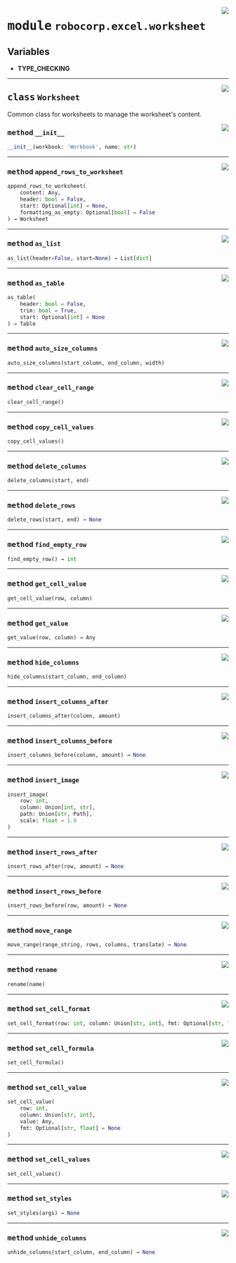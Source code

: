 <!-- markdownlint-disable -->

<a href="https://github.com/robocorp/robo/tree/master/excel/src/robocorp/excel/worksheet.py#L0"><img align="right" style="float:right;" src="https://img.shields.io/badge/-source-cccccc?style=flat-square" /></a>

# <kbd>module</kbd> `robocorp.excel.worksheet`




**Variables**
---------------
- **TYPE_CHECKING**


---

<a href="https://github.com/robocorp/robo/tree/master/excel/src/robocorp/excel/worksheet.py#L13"><img align="right" style="float:right;" src="https://img.shields.io/badge/-source-cccccc?style=flat-square" /></a>

## <kbd>class</kbd> `Worksheet`
Common class for worksheets to manage the worksheet's content. 

<a href="https://github.com/robocorp/robo/tree/master/excel/src/robocorp/excel/worksheet.py#L16"><img align="right" style="float:right;" src="https://img.shields.io/badge/-source-cccccc?style=flat-square" /></a>

### <kbd>method</kbd> `__init__`

```python
__init__(workbook: 'Workbook', name: str)
```








---

<a href="https://github.com/robocorp/robo/tree/master/excel/src/robocorp/excel/worksheet.py#L22"><img align="right" style="float:right;" src="https://img.shields.io/badge/-source-cccccc?style=flat-square" /></a>

### <kbd>method</kbd> `append_rows_to_worksheet`

```python
append_rows_to_worksheet(
    content: Any,
    header: bool = False,
    start: Optional[int] = None,
    formatting_as_empty: Optional[bool] = False
) → Worksheet
```





---

<a href="https://github.com/robocorp/robo/tree/master/excel/src/robocorp/excel/worksheet.py#L64"><img align="right" style="float:right;" src="https://img.shields.io/badge/-source-cccccc?style=flat-square" /></a>

### <kbd>method</kbd> `as_list`

```python
as_list(header=False, start=None) → List[dict]
```





---

<a href="https://github.com/robocorp/robo/tree/master/excel/src/robocorp/excel/worksheet.py#L53"><img align="right" style="float:right;" src="https://img.shields.io/badge/-source-cccccc?style=flat-square" /></a>

### <kbd>method</kbd> `as_table`

```python
as_table(
    header: bool = False,
    trim: bool = True,
    start: Optional[int] = None
) → Table
```





---

<a href="https://github.com/robocorp/robo/tree/master/excel/src/robocorp/excel/worksheet.py#L80"><img align="right" style="float:right;" src="https://img.shields.io/badge/-source-cccccc?style=flat-square" /></a>

### <kbd>method</kbd> `auto_size_columns`

```python
auto_size_columns(start_column, end_column, width)
```





---

<a href="https://github.com/robocorp/robo/tree/master/excel/src/robocorp/excel/worksheet.py#L168"><img align="right" style="float:right;" src="https://img.shields.io/badge/-source-cccccc?style=flat-square" /></a>

### <kbd>method</kbd> `clear_cell_range`

```python
clear_cell_range()
```





---

<a href="https://github.com/robocorp/robo/tree/master/excel/src/robocorp/excel/worksheet.py#L164"><img align="right" style="float:right;" src="https://img.shields.io/badge/-source-cccccc?style=flat-square" /></a>

### <kbd>method</kbd> `copy_cell_values`

```python
copy_cell_values()
```





---

<a href="https://github.com/robocorp/robo/tree/master/excel/src/robocorp/excel/worksheet.py#L76"><img align="right" style="float:right;" src="https://img.shields.io/badge/-source-cccccc?style=flat-square" /></a>

### <kbd>method</kbd> `delete_columns`

```python
delete_columns(start, end)
```





---

<a href="https://github.com/robocorp/robo/tree/master/excel/src/robocorp/excel/worksheet.py#L101"><img align="right" style="float:right;" src="https://img.shields.io/badge/-source-cccccc?style=flat-square" /></a>

### <kbd>method</kbd> `delete_rows`

```python
delete_rows(start, end) → None
```





---

<a href="https://github.com/robocorp/robo/tree/master/excel/src/robocorp/excel/worksheet.py#L105"><img align="right" style="float:right;" src="https://img.shields.io/badge/-source-cccccc?style=flat-square" /></a>

### <kbd>method</kbd> `find_empty_row`

```python
find_empty_row() → int
```





---

<a href="https://github.com/robocorp/robo/tree/master/excel/src/robocorp/excel/worksheet.py#L126"><img align="right" style="float:right;" src="https://img.shields.io/badge/-source-cccccc?style=flat-square" /></a>

### <kbd>method</kbd> `get_cell_value`

```python
get_cell_value(row, column)
```





---

<a href="https://github.com/robocorp/robo/tree/master/excel/robocorp/excel/worksheet/get_value#L130"><img align="right" style="float:right;" src="https://img.shields.io/badge/-source-cccccc?style=flat-square" /></a>

### <kbd>method</kbd> `get_value`

```python
get_value(row, column) → Any
```





---

<a href="https://github.com/robocorp/robo/tree/master/excel/src/robocorp/excel/worksheet.py#L84"><img align="right" style="float:right;" src="https://img.shields.io/badge/-source-cccccc?style=flat-square" /></a>

### <kbd>method</kbd> `hide_columns`

```python
hide_columns(start_column, end_column)
```





---

<a href="https://github.com/robocorp/robo/tree/master/excel/src/robocorp/excel/worksheet.py#L88"><img align="right" style="float:right;" src="https://img.shields.io/badge/-source-cccccc?style=flat-square" /></a>

### <kbd>method</kbd> `insert_columns_after`

```python
insert_columns_after(column, amount)
```





---

<a href="https://github.com/robocorp/robo/tree/master/excel/src/robocorp/excel/worksheet.py#L92"><img align="right" style="float:right;" src="https://img.shields.io/badge/-source-cccccc?style=flat-square" /></a>

### <kbd>method</kbd> `insert_columns_before`

```python
insert_columns_before(column, amount) → None
```





---

<a href="https://github.com/robocorp/robo/tree/master/excel/src/robocorp/excel/worksheet.py#L38"><img align="right" style="float:right;" src="https://img.shields.io/badge/-source-cccccc?style=flat-square" /></a>

### <kbd>method</kbd> `insert_image`

```python
insert_image(
    row: int,
    column: Union[int, str],
    path: Union[str, Path],
    scale: float = 1.0
)
```





---

<a href="https://github.com/robocorp/robo/tree/master/excel/src/robocorp/excel/worksheet.py#L109"><img align="right" style="float:right;" src="https://img.shields.io/badge/-source-cccccc?style=flat-square" /></a>

### <kbd>method</kbd> `insert_rows_after`

```python
insert_rows_after(row, amount) → None
```





---

<a href="https://github.com/robocorp/robo/tree/master/excel/src/robocorp/excel/worksheet.py#L113"><img align="right" style="float:right;" src="https://img.shields.io/badge/-source-cccccc?style=flat-square" /></a>

### <kbd>method</kbd> `insert_rows_before`

```python
insert_rows_before(row, amount) → None
```





---

<a href="https://github.com/robocorp/robo/tree/master/excel/src/robocorp/excel/worksheet.py#L118"><img align="right" style="float:right;" src="https://img.shields.io/badge/-source-cccccc?style=flat-square" /></a>

### <kbd>method</kbd> `move_range`

```python
move_range(range_string, rows, columns, translate) → None
```





---

<a href="https://github.com/robocorp/robo/tree/master/excel/src/robocorp/excel/worksheet.py#L69"><img align="right" style="float:right;" src="https://img.shields.io/badge/-source-cccccc?style=flat-square" /></a>

### <kbd>method</kbd> `rename`

```python
rename(name)
```





---

<a href="https://github.com/robocorp/robo/tree/master/excel/src/robocorp/excel/worksheet.py#L153"><img align="right" style="float:right;" src="https://img.shields.io/badge/-source-cccccc?style=flat-square" /></a>

### <kbd>method</kbd> `set_cell_format`

```python
set_cell_format(row: int, column: Union[str, int], fmt: Optional[str, float])
```





---

<a href="https://github.com/robocorp/robo/tree/master/excel/src/robocorp/excel/worksheet.py#L160"><img align="right" style="float:right;" src="https://img.shields.io/badge/-source-cccccc?style=flat-square" /></a>

### <kbd>method</kbd> `set_cell_formula`

```python
set_cell_formula()
```





---

<a href="https://github.com/robocorp/robo/tree/master/excel/src/robocorp/excel/worksheet.py#L136"><img align="right" style="float:right;" src="https://img.shields.io/badge/-source-cccccc?style=flat-square" /></a>

### <kbd>method</kbd> `set_cell_value`

```python
set_cell_value(
    row: int,
    column: Union[str, int],
    value: Any,
    fmt: Optional[str, float] = None
)
```





---

<a href="https://github.com/robocorp/robo/tree/master/excel/src/robocorp/excel/worksheet.py#L149"><img align="right" style="float:right;" src="https://img.shields.io/badge/-source-cccccc?style=flat-square" /></a>

### <kbd>method</kbd> `set_cell_values`

```python
set_cell_values()
```





---

<a href="https://github.com/robocorp/robo/tree/master/excel/src/robocorp/excel/worksheet.py#L122"><img align="right" style="float:right;" src="https://img.shields.io/badge/-source-cccccc?style=flat-square" /></a>

### <kbd>method</kbd> `set_styles`

```python
set_styles(args) → None
```





---

<a href="https://github.com/robocorp/robo/tree/master/excel/src/robocorp/excel/worksheet.py#L96"><img align="right" style="float:right;" src="https://img.shields.io/badge/-source-cccccc?style=flat-square" /></a>

### <kbd>method</kbd> `unhide_columns`

```python
unhide_columns(start_column, end_column) → None
```






